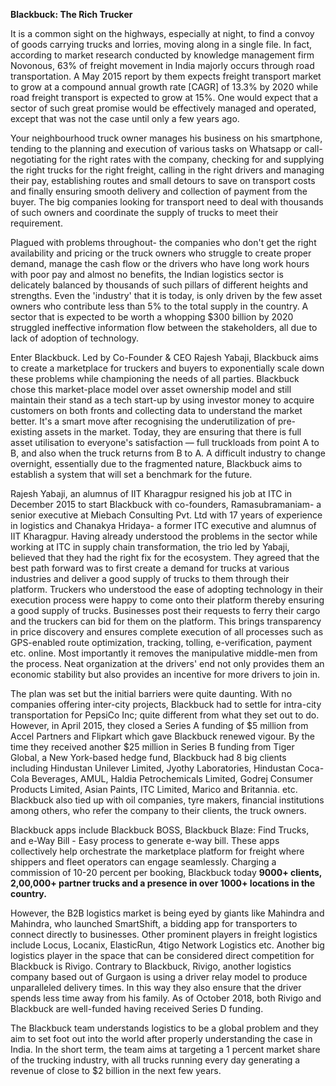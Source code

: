


**Blackbuck: The Rich Trucker**

It is a common sight on the highways, especially at night, to find a convoy of goods carrying trucks and lorries, moving along in a single file. In fact, according to market research conducted by knowledge management firm Novonous, 63% of freight movement in India majorly occurs through road transportation. A May 2015 report by them expects freight transport market to grow at a compound annual growth rate [CAGR] of 13.3% by 2020 while road freight transport is expected to grow at 15%. One would expect that a sector of such great promise would be effectively managed and operated, except that was not the case until only a few years ago.

Your neighbourhood truck owner manages his business on his smartphone, tending to the planning and execution of various tasks on Whatsapp or call- negotiating for the right rates with the company, checking for and supplying the right trucks for the right freight, calling in the right drivers and managing their pay, establishing routes and small detours to save on transport costs and finally ensuring smooth delivery and collection of payment from the buyer. The big companies looking for transport need to deal with thousands of such owners and coordinate the supply of trucks to meet their requirement.

Plagued with problems throughout- the companies who don&#39;t get the right availability and pricing or the truck owners who struggle to create proper demand, manage the cash flow or the drivers who have long work hours with poor pay and almost no benefits, the Indian logistics sector is delicately balanced by thousands of such pillars of different heights and strengths. Even the &#39;industry&#39; that it is today, is only driven by the few asset owners who contribute less than 5% to the total supply in the country. A sector that is expected to be worth a whopping $300 billion by 2020 struggled ineffective information flow between the stakeholders, all due to lack of adoption of technology.

Enter Blackbuck. Led by Co-Founder &amp; CEO Rajesh Yabaji, Blackbuck aims to create a marketplace for truckers and buyers to exponentially scale down these problems while championing the needs of all parties. Blackbuck chose this market-place model over asset ownership model and still maintain their stand as a tech start-up by using investor money to acquire customers on both fronts and collecting data to understand the market better. It&#39;s a smart move after recognising the underutilization of pre-existing assets in the market. Today, they are ensuring that there is full asset utilisation to everyone&#39;s satisfaction — full truckloads from point A to B, and also when the truck returns from B to A. A difficult industry to change overnight, essentially due to the fragmented nature, Blackbuck aims to establish a system that will set a benchmark for the future.

Rajesh Yabaji, an alumnus of IIT Kharagpur resigned his job at ITC in December 2015 to start Blackbuck with co-founders, Ramasubramaniam- a senior executive at Miebach Consulting Pvt. Ltd with 17 years of experience in logistics and Chanakya Hridaya- a former ITC executive and alumnus of IIT Kharagpur. Having already understood the problems in the sector while working at ITC in supply chain transformation, the trio led by Yabaji, believed that they had the right fix for the ecosystem. They agreed that the best path forward was to first create a demand for trucks at various industries and deliver a good supply of trucks to them through their platform. Truckers who understood the ease of adopting technology in their execution process were happy to come onto their platform thereby ensuring a good supply of trucks. Businesses post their requests to ferry their cargo and the truckers can bid for them on the platform. This brings transparency in price discovery and ensures complete execution of all processes such as GPS-enabled route optimization, tracking, tolling, e-verification, payment etc. online. Most importantly it removes the manipulative middle-men from the process. Neat organization at the drivers&#39; end not only provides them an economic stability but also provides an incentive for more drivers to join in.

The plan was set but the initial barriers were quite daunting. With no companies offering inter-city projects, Blackbuck had to settle for intra-city transportation for PepsiCo Inc; quite different from what they set out to do. However, in April 2015, they closed a Series A funding of $5 million from Accel Partners and Flipkart which gave Blackbuck renewed vigour. By the time they received another $25 million in Series B funding from Tiger Global, a New York-based hedge fund, Blackbuck had 8 big clients including Hindustan Unilever Limited, Jyothy Laboratories, Hindustan Coca-Cola Beverages, AMUL, Haldia Petrochemicals Limited, Godrej Consumer Products Limited, Asian Paints, ITC Limited, Marico and Britannia.  etc. Blackbuck also tied up with oil companies, tyre makers, financial institutions among others, who refer the company to their clients, the truck owners.

Blackbuck apps include Blackbuck BOSS, Blackbuck Blaze: Find Trucks, and e-Way Bill - Easy process to generate e-way bill. These apps collectively help orchestrate the marketplace platform for freight where shippers and fleet operators can engage seamlessly. Charging a commission of 10-20 percent per booking, Blackbuck today **9000+ clients, 2,00,000+ partner trucks and a presence in over 1000+ locations in the country.**

However, the B2B logistics market is being eyed by giants like Mahindra and Mahindra, who launched SmartShift, a bidding app for transporters to connect directly to businesses. Other prominent players in freight logistics include Locus, Locanix, ElasticRun, 4tigo Network Logistics etc.  Another big logistics player in the space that can be considered direct competition for Blackbuck is Rivigo. Contrary to Blackbuck, Rivigo, another logistics company based out of Gurgaon is using a driver relay model to produce unparalleled delivery times. In this way they also ensure that the driver spends less time away from his family. As of October 2018, both Rivigo and Blackbuck are well-funded having received Series D funding.

The Blackbuck team understands logistics to be a global problem and they aim to set foot out into the world after properly understanding the case in India. In the short term, the team aims at targeting a 1 percent market share of the trucking industry, with all trucks running every day generating a revenue of close to $2 billion in the next few years.

